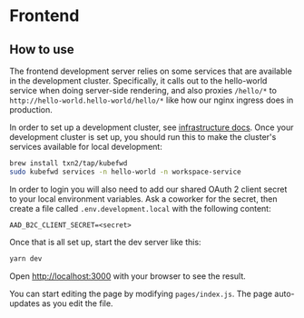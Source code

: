 # Frontend

## How to use

The frontend development server relies on some services that are available in the development cluster. Specifically, it calls out to the hello-world service when doing server-side rendering, and also proxies `/hello/*` to `http://hello-world.hello-world/hello/*` like how our nginx ingress does in production.

In order to set up a development cluster, see [infrastructure docs](../infrastructure/README.md). Once your development cluster is set up, you should run this to make the cluster's services available for local development:

```bash
brew install txn2/tap/kubefwd
sudo kubefwd services -n hello-world -n workspace-service
```

In order to login you will also need to add our shared OAuth 2 client secret to your local environment variables. Ask a coworker for the secret, then create a file called `.env.development.local` with the following content:

```
AAD_B2C_CLIENT_SECRET=<secret>
```

Once that is all set up, start the dev server like this:

```bash
yarn dev
```

Open [http://localhost:3000](http://localhost:3000) with your browser to see the result.

You can start editing the page by modifying `pages/index.js`. The page auto-updates as you edit the file.

